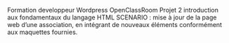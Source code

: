 Formation developpeur Wordpress OpenClassRoom Projet 2
introduction aux fondamentaux du langage HTML
SCENARIO : mise à jour de la page web d’une association, en intégrant de nouveaux éléments conformément aux maquettes fournies.
